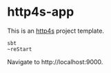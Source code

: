 # http4s-app

This is an [http4s](https://http4s.org/) project template.

    sbt
    ~reStart

Navigate to http://localhost:9000.
